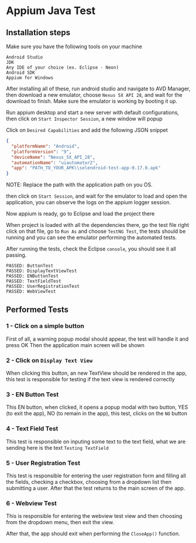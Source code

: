 # Appium Java Test

## Installation steps

Make sure you have the following tools on your machine

```
Android Studio
JDK
Any IDE of your choice (ex. Eclipse - Neon)
Android SDK
Appium for Windows
```


After installing all of these, run android studio and navigate to AVD Manager, then download a new emulator, choose `Nexus 5X API 28`, and wait for the download to finish.
Make sure the emulator is working by booting it up.

Run appium desktop and start a new server with default configurations, then click on `Start Inspector Session`, a new window will popup

Click on `Desired Capabilities` and add the following JSON snippet
```JSON
{
  "platformName": "Android",
  "platformVersion": "9",
  "deviceName": "Nexus_5X_API_28",
  "automationName": "uiautomator2",
  "app": "PATH_TO_YOUR_APK\\selendroid-test-app-0.17.0.apk"
}
```
NOTE: Replace the path with the application path on you OS.

then click on `Start Session`, and wait for the emulator to load and open the application, you can observe the logs on the appium logger session.

Now appium is ready, go to Eclipse and load the project there

When project is loaded with all the dependencies there, go the test file
right click on that file, go to `Run As` and choose `TestNG Test`, the tests should be running and you can see the emulator performing the automated tests.

After running the tests, check the Eclipse `console`, you should see it all passing.

```
PASSED: ButtonTest
PASSED: DisplayTextViewTest
PASSED: ENButtonTest
PASSED: TextFieldTest
PASSED: UserRegistrationTest
PASSED: WebViewTest
```


## Performed Tests

### 1 - Click on a simple button
First of all, a warning popup modal should appear, the test will handle it and press OK
Then the application main screen will be shown

### 2 - Click on `Display Text View`
When clicking this button, an new TextView should be rendered in the app, this test is responsible for testing if the text view is rendered correctly

### 3 - EN Button Test
This EN button, when clicked, it opens a popup modal with two button, YES (to exit the app), NO (to remain in the app), this test, clicks on the `NO` button

### 4 - Text Field Test
This test is responsible on inputing some text to the text field, what we are sending here is the text `Testing TextField`

### 5 - User Registration Test
This test is responsible for entering the user registration form and filling all the fields, checking a checkbox, choosing from a dropdown list then submitting a user.
After that the test returns to the main screen of the app.

### 6 - Webview Test
This is responsible for entering the webview test view and then choosing from the dropdown menu, then exit the view.

After that, the app should exit when performing the `CloseApp()` function.
